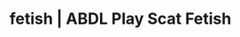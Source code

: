 ---
categories:
- POV Erotica
- Queer Kinks
- Lingerie Art
- Slow Burn
- Immersive Erotica
image: /assets/images/1747714247912.webp
layout: post
schema:
  description: Premium adult content featuring ABDL Play, Scat Fetish. High-quality
    artwork with provocative themes.
  keywords:
  - ASMR Porn
  - Virtual Sex
  - ABDL Play
  - Sensual Cosplay
  - Digital Dominance
  - ASMR Erotica
  - Scat Fetish
  name: 1747714247912 | ABDL Play Scat Fetish
  type: VisualArtwork
seo:
  description: Featured content with premium Scat Fetish, ABDL Play. HD images available.
  keywords: Scat Fetish, ABDL Play
  og_image: /assets/images/1747714247912.webp
  schema_type: VisualArtwork
tags:
- '#fetish'
- ABDL Play
- Scat Fetish
title: fetish | ABDL Play Scat Fetish
---